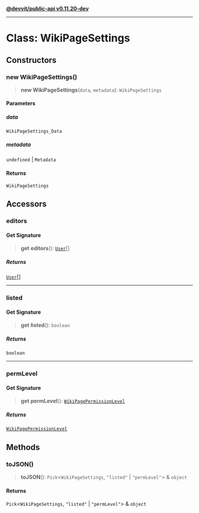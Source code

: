 [**@devvit/public-api v0.11.20-dev**](../../README.md)

---

# Class: WikiPageSettings

## Constructors

<a id="constructor"></a>

### new WikiPageSettings()

> **new WikiPageSettings**(`data`, `metadata`): `WikiPageSettings`

#### Parameters

##### data

`WikiPageSettings_Data`

##### metadata

`undefined` | `Metadata`

#### Returns

`WikiPageSettings`

## Accessors

<a id="editors"></a>

### editors

#### Get Signature

> **get** **editors**(): [`User`](User.md)[]

##### Returns

[`User`](User.md)[]

---

<a id="listed"></a>

### listed

#### Get Signature

> **get** **listed**(): `boolean`

##### Returns

`boolean`

---

<a id="permlevel"></a>

### permLevel

#### Get Signature

> **get** **permLevel**(): [`WikiPagePermissionLevel`](../enumerations/WikiPagePermissionLevel.md)

##### Returns

[`WikiPagePermissionLevel`](../enumerations/WikiPagePermissionLevel.md)

## Methods

<a id="tojson"></a>

### toJSON()

> **toJSON**(): `Pick`\<`WikiPageSettings`, `"listed"` \| `"permLevel"`\> & `object`

#### Returns

`Pick`\<`WikiPageSettings`, `"listed"` \| `"permLevel"`\> & `object`
